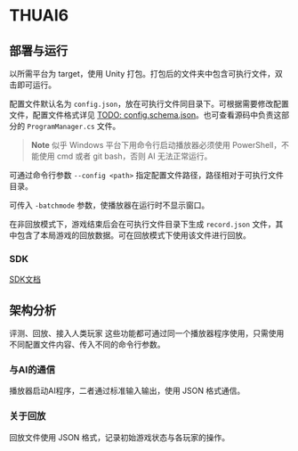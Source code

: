 # THUAI6

## 部署与运行

以所需平台为 target，使用 Unity 打包。打包后的文件夹中包含可执行文件，双击即可运行。

配置文件默认名为 `config.json`，放在可执行文件同目录下。可根据需要修改配置文件，配置文件格式详见 [TODO: config.schema.json]()。也可查看源码中负责这部分的 `ProgramManager.cs` 文件。

> **Note**
> 似乎 Windows 平台下用命令行启动播放器必须使用 PowerShell，不能使用 cmd 或者 git bash，否则 AI 无法正常运行。

可通过命令行参数 `--config <path>` 指定配置文件路径，路径相对于可执行文件目录。

可传入 `-batchmode` 参数，使播放器在运行时不显示窗口。

在非回放模式下，游戏结束后会在可执行文件目录下生成 `record.json` 文件，其中包含了本局游戏的回放数据。可在回放模式下使用该文件进行回放。

### SDK

[SDK文档](docs/SDK文档.md)

## 架构分析

评测、回放、接入人类玩家 这些功能都可通过同一个播放器程序使用，只需使用不同配置文件内容、传入不同的命令行参数。

### 与AI的通信

播放器启动AI程序，二者通过标准输入输出，使用 JSON 格式通信。

### 关于回放

回放文件使用 JSON 格式，记录初始游戏状态与各玩家的操作。

